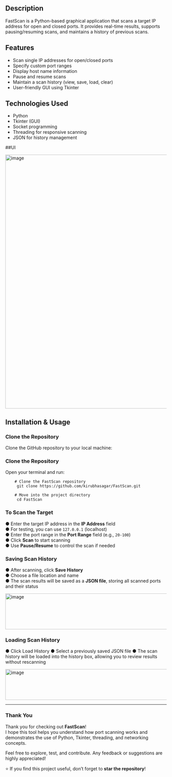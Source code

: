 ## Description
FastScan is a Python-based graphical application that scans a target IP address for open and closed ports. It provides real-time results, supports pausing/resuming scans, and maintains a history of previous scans.

## Features
- Scan single IP addresses for open/closed ports
- Specify custom port ranges
- Display host name information
- Pause and resume scans
- Maintain a scan history (view, save, load, clear)
- User-friendly GUI using Tkinter

## Technologies Used
- Python
- Tkinter (GUI)
- Socket programming
- Threading for responsive scanning
- JSON for history management

##UI

<img width="552" height="792" alt="image" src="https://github.com/user-attachments/assets/2da38719-3c65-47c2-81f3-ace7e19861fe" />


## Installation & Usage

### Clone the Repository
   Clone the GitHub repository to your local machine:

### Clone the Repository

Open your terminal and run:

     
        # Clone the FastScan repository
         git clone https://github.com/kirubhasagar/FastScan.git

        # Move into the project directory
         cd FastScan


### To Scan the Target
● Enter the target IP address in the **IP Address** field  
● For testing, you can use `127.0.0.1` (localhost)  
● Enter the port range in the **Port Range** field (e.g., `20-100`)  
● Click **Scan** to start scanning  
● Use **Pause/Resume** to control the scan if needed  

### Saving Scan History
● After scanning, click **Save History**  
● Choose a file location and name  
● The scan results will be saved as a **JSON file**, storing all scanned ports and their status  

<img width="923" height="112" alt="image" src="https://github.com/user-attachments/assets/417307d5-b34f-4b9e-b121-00a92615e942" />


### Loading Scan History

● Click Load History
● Select a previously saved JSON file
● The scan history will be loaded into the history box, allowing you to review results without rescanning

<img width="926" height="96" alt="image" src="https://github.com/user-attachments/assets/8b6a1c6e-b159-4cc6-916b-8c4756ffb060" />


---

### Thank You
Thank you for checking out **FastScan**!  
I hope this tool helps you understand how port scanning works and demonstrates the use of Python, Tkinter, threading, and networking concepts.  

Feel free to explore, test, and contribute. Any feedback or suggestions are highly appreciated!  

⭐ If you find this project useful, don’t forget to **star the repository**!

  


